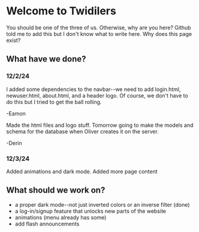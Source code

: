 # Welcome to Twidilers
You should be one of the three of us. Otherwise, why are you here?
Github told me to add this but I don't know what to write here.
Why does this page exist?

## What have we done?
### 12/2/24
I added some dependencies to the navbar--we need to add login.html, newuser.html, about.html, and a header logo. Of course, we don't have to do this but I tried to get the ball rolling.

-Eamon


Made the html files and logo stuff. Tomorrow going to make the models and schema for the database when Oliver creates it on the server.

-Derin

### 12/3/24
Added animations and dark mode. Added more page content

## What should we work on?
* a proper dark mode--not just inverted colors or an inverse filter (done)
* a log-in/signup feature that unlocks new parts of the website
* animations (menu already has some)
* add flash announcements